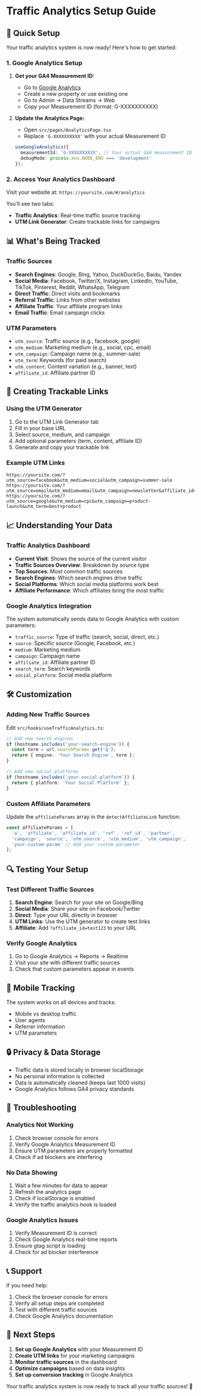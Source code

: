 # Traffic Analytics Setup Guide

## 🚀 Quick Setup

Your traffic analytics system is now ready! Here's how to get started:

### 1. Google Analytics Setup

1. **Get your GA4 Measurement ID:**
   - Go to [Google Analytics](https://analytics.google.com/)
   - Create a new property or use existing one
   - Go to Admin → Data Streams → Web
   - Copy your Measurement ID (format: G-XXXXXXXXXX)

2. **Update the Analytics Page:**
   - Open `src/pages/AnalyticsPage.tsx`
   - Replace `'G-XXXXXXXXXX'` with your actual Measurement ID
   ```typescript
   useGoogleAnalytics({
     measurementId: 'G-XXXXXXXXXX', // Your actual GA4 measurement ID
     debugMode: process.env.NODE_ENV === 'development'
   });
   ```

### 2. Access Your Analytics Dashboard

Visit your website at: `https://yoursite.com/#/analytics`

You'll see two tabs:
- **Traffic Analytics**: Real-time traffic source tracking
- **UTM Link Generator**: Create trackable links for campaigns

## 📊 What's Being Tracked

### Traffic Sources
- **Search Engines**: Google, Bing, Yahoo, DuckDuckGo, Baidu, Yandex
- **Social Media**: Facebook, Twitter/X, Instagram, LinkedIn, YouTube, TikTok, Pinterest, Reddit, WhatsApp, Telegram
- **Direct Traffic**: Direct visits and bookmarks
- **Referral Traffic**: Links from other websites
- **Affiliate Traffic**: Your affiliate program links
- **Email Traffic**: Email campaign clicks

### UTM Parameters
- `utm_source`: Traffic source (e.g., facebook, google)
- `utm_medium`: Marketing medium (e.g., social, cpc, email)
- `utm_campaign`: Campaign name (e.g., summer-sale)
- `utm_term`: Keywords (for paid search)
- `utm_content`: Content variation (e.g., banner, text)
- `affiliate_id`: Affiliate partner ID

## 🔗 Creating Trackable Links

### Using the UTM Generator
1. Go to the UTM Link Generator tab
2. Fill in your base URL
3. Select source, medium, and campaign
4. Add optional parameters (term, content, affiliate ID)
5. Generate and copy your trackable link

### Example UTM Links
```
https://yoursite.com/?utm_source=facebook&utm_medium=social&utm_campaign=summer-sale
https://yoursite.com/?utm_source=email&utm_medium=email&utm_campaign=newsletter&affiliate_id=partner123
https://yoursite.com/?utm_source=google&utm_medium=cpc&utm_campaign=product-launch&utm_term=best+product
```

## 📈 Understanding Your Data

### Traffic Analytics Dashboard
- **Current Visit**: Shows the source of the current visitor
- **Traffic Sources Overview**: Breakdown by source type
- **Top Sources**: Most common traffic sources
- **Search Engines**: Which search engines drive traffic
- **Social Platforms**: Which social media platforms work best
- **Affiliate Performance**: Which affiliates bring the most traffic

### Google Analytics Integration
The system automatically sends data to Google Analytics with custom parameters:
- `traffic_source`: Type of traffic (search, social, direct, etc.)
- `source`: Specific source (Google, Facebook, etc.)
- `medium`: Marketing medium
- `campaign`: Campaign name
- `affiliate_id`: Affiliate partner ID
- `search_term`: Search keywords
- `social_platform`: Social media platform

## 🛠️ Customization

### Adding New Traffic Sources
Edit `src/hooks/useTrafficAnalytics.ts`:

```typescript
// Add new search engines
if (hostname.includes('your-search-engine')) {
  const term = url.searchParams.get('q');
  return { engine: 'Your Search Engine', term };
}

// Add new social platforms
if (hostname.includes('your-social-platform')) {
  return { platform: 'Your Social Platform' };
}
```

### Custom Affiliate Parameters
Update the `affiliateParams` array in the `detectAffiliateLink` function:

```typescript
const affiliateParams = [
  'a', 'affiliate', 'affiliate_id', 'ref', 'ref_id', 'partner', 
  'campaign', 'source', 'utm_source', 'utm_medium', 'utm_campaign',
  'your-custom-param' // Add your custom parameter
];
```

## 🔍 Testing Your Setup

### Test Different Traffic Sources
1. **Search Engine**: Search for your site on Google/Bing
2. **Social Media**: Share your site on Facebook/Twitter
3. **Direct**: Type your URL directly in browser
4. **UTM Links**: Use the UTM generator to create test links
5. **Affiliate**: Add `?affiliate_id=test123` to your URL

### Verify Google Analytics
1. Go to Google Analytics → Reports → Realtime
2. Visit your site with different traffic sources
3. Check that custom parameters appear in events

## 📱 Mobile Tracking

The system works on all devices and tracks:
- Mobile vs desktop traffic
- User agents
- Referrer information
- UTM parameters

## 🔒 Privacy & Data Storage

- Traffic data is stored locally in browser localStorage
- No personal information is collected
- Data is automatically cleaned (keeps last 1000 visits)
- Google Analytics follows GA4 privacy standards

## 🚨 Troubleshooting

### Analytics Not Working
1. Check browser console for errors
2. Verify Google Analytics Measurement ID
3. Ensure UTM parameters are properly formatted
4. Check if ad blockers are interfering

### No Data Showing
1. Wait a few minutes for data to appear
2. Refresh the analytics page
3. Check if localStorage is enabled
4. Verify the traffic analytics hook is loaded

### Google Analytics Issues
1. Verify Measurement ID is correct
2. Check Google Analytics real-time reports
3. Ensure gtag script is loading
4. Check for ad blocker interference

## 📞 Support

If you need help:
1. Check the browser console for errors
2. Verify all setup steps are completed
3. Test with different traffic sources
4. Check Google Analytics documentation

## 🎯 Next Steps

1. **Set up Google Analytics** with your Measurement ID
2. **Create UTM links** for your marketing campaigns
3. **Monitor traffic sources** in the dashboard
4. **Optimize campaigns** based on data insights
5. **Set up conversion tracking** in Google Analytics

Your traffic analytics system is now ready to track all your traffic sources! 🎉
